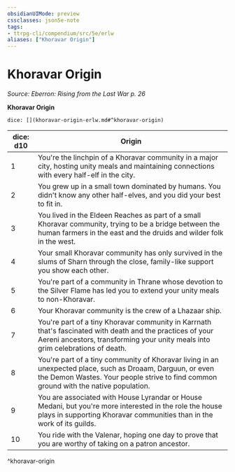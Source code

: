 ```yaml
---
obsidianUIMode: preview
cssclasses: json5e-note
tags:
- ttrpg-cli/compendium/src/5e/erlw
aliases: ["Khoravar Origin"]
---
```

# Khoravar Origin
*Source: Eberron: Rising from the Last War p. 26* 

**Khoravar Origin**

`dice: [](khoravar-origin-erlw.md#^khoravar-origin)`

| dice: d10 | Origin |
|-----------|--------|
| 1 | You're the linchpin of a Khoravar community in a major city, hosting unity meals and maintaining connections with every half-elf in the city. |
| 2 | You grew up in a small town dominated by humans. You didn't know any other half-elves, and you did your best to fit in. |
| 3 | You lived in the Eldeen Reaches as part of a small Khoravar community, trying to be a bridge between the human farmers in the east and the druids and wilder folk in the west. |
| 4 | Your small Khoravar community has only survived in the slums of Sharn through the close, family-like support you show each other. |
| 5 | You're part of a community in Thrane whose devotion to the Silver Flame has led you to extend your unity meals to non-Khoravar. |
| 6 | Your Khoravar community is the crew of a Lhazaar ship. |
| 7 | You're part of a tiny Khoravar community in Karrnath that's fascinated with death and the practices of your Aereni ancestors, transforming your unity meals into grim celebrations of death. |
| 8 | You're part of a tiny community of Khoravar living in an unexpected place, such as Droaam, Darguun, or even the Demon Wastes. Your people strive to find common ground with the native population. |
| 9 | You are associated with House Lyrandar or House Medani, but you're more interested in the role the house plays in supporting Khoravar communities than in the work of its guilds. |
| 10 | You ride with the Valenar, hoping one day to prove that you are worthy of taking on a patron ancestor. |
^khoravar-origin
